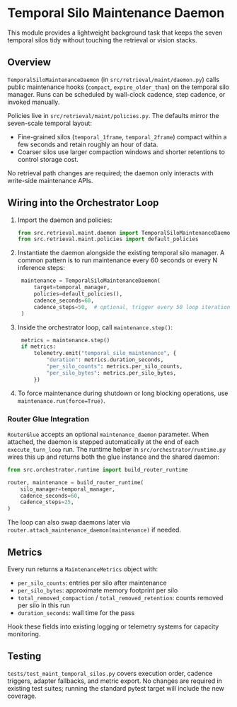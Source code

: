 # Temporal Silo Maintenance Daemon

This module provides a lightweight background task that keeps the seven temporal silos tidy without touching the retrieval or vision stacks.

## Overview

`TemporalSiloMaintenanceDaemon` (in `src/retrieval/maint/daemon.py`) calls public maintenance hooks (`compact`, `expire_older_than`) on the temporal silo manager. Runs can be scheduled by wall-clock cadence, step cadence, or invoked manually.

Policies live in `src/retrieval/maint/policies.py`. The defaults mirror the seven-scale temporal layout:

- Fine-grained silos (`temporal_1frame`, `temporal_2frame`) compact within a few seconds and retain roughly an hour of data.
- Coarser silos use larger compaction windows and shorter retentions to control storage cost.

No retrieval path changes are required; the daemon only interacts with write-side maintenance APIs.

## Wiring into the Orchestrator Loop

1. Import the daemon and policies:
   ```python
   from src.retrieval.maint.daemon import TemporalSiloMaintenanceDaemon
   from src.retrieval.maint.policies import default_policies
   ```

2. Instantiate the daemon alongside the existing temporal silo manager. A common pattern is to run maintenance every 60 seconds or every N inference steps:
   ```python
    maintenance = TemporalSiloMaintenanceDaemon(
        target=temporal_manager,
        policies=default_policies(),
        cadence_seconds=60,
        cadence_steps=50,  # optional, trigger every 50 loop iterations
    )
   ```

3. Inside the orchestrator loop, call `maintenance.step()`:
   ```python
    metrics = maintenance.step()
    if metrics:
        telemetry.emit("temporal_silo_maintenance", {
            "duration": metrics.duration_seconds,
            "per_silo_counts": metrics.per_silo_counts,
            "per_silo_bytes": metrics.per_silo_bytes,
        })
   ```

4. To force maintenance during shutdown or long blocking operations, use `maintenance.run(force=True)`.

### Router Glue Integration

`RouterGlue` accepts an optional `maintenance_daemon` parameter. When attached, the daemon is stepped automatically at the end of each `execute_turn_loop` run. The runtime helper in `src/orchestrator/runtime.py` wires this up and returns both the glue instance and the shared daemon:

```python
from src.orchestrator.runtime import build_router_runtime

router, maintenance = build_router_runtime(
    silo_manager=temporal_manager,
    cadence_seconds=60,
    cadence_steps=25,
)
```

The loop can also swap daemons later via `router.attach_maintenance_daemon(maintenance)` if needed.

## Metrics

Every run returns a `MaintenanceMetrics` object with:

- `per_silo_counts`: entries per silo after maintenance
- `per_silo_bytes`: approximate memory footprint per silo
- `total_removed_compaction` / `total_removed_retention`: counts removed per silo in this run
- `duration_seconds`: wall time for the pass

Hook these fields into existing logging or telemetry systems for capacity monitoring.

## Testing

`tests/test_maint_temporal_silos.py` covers execution order, cadence triggers, adapter fallbacks, and metric export. No changes are required in existing test suites; running the standard pytest target will include the new coverage.
